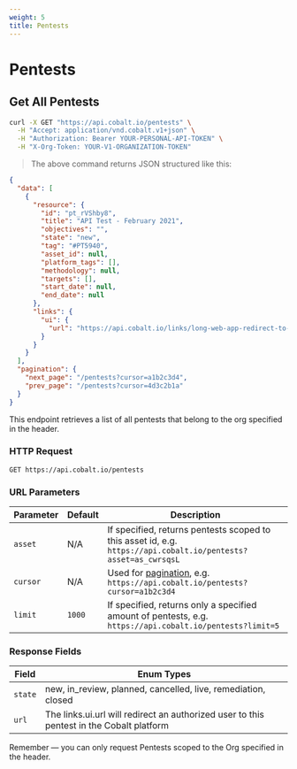 ```yaml
---
weight: 5
title: Pentests
---
```


# Pentests

## Get All Pentests

```sh
curl -X GET "https://api.cobalt.io/pentests" \
  -H "Accept: application/vnd.cobalt.v1+json" \
  -H "Authorization: Bearer YOUR-PERSONAL-API-TOKEN" \
  -H "X-Org-Token: YOUR-V1-ORGANIZATION-TOKEN"
```

> The above command returns JSON structured like this:

```json
{
  "data": [
    {
      "resource": {
        "id": "pt_rVShby8",
        "title": "API Test - February 2021",
        "objectives": "",
        "state": "new",
        "tag": "#PT5940",
        "asset_id": null,
        "platform_tags": [],
        "methodology": null,
        "targets": [],
        "start_date": null,
        "end_date": null
      },
      "links": {
        "ui": {
          "url": "https://api.cobalt.io/links/long-web-app-redirect-to-this-pentest"
        }
      }
    }
  ],
  "pagination": {
    "next_page": "/pentests?cursor=a1b2c3d4",
    "prev_page": "/pentests?cursor=4d3c2b1a"
  }
}
```

This endpoint retrieves a list of all pentests that belong to the org specified in the header.

### HTTP Request

`GET https://api.cobalt.io/pentests`

### URL Parameters

| Parameter | Default | Description                                                                                                    |
|-----------|---------|----------------------------------------------------------------------------------------------------------------|
| `asset`   | N/A     | If specified, returns pentests scoped to this asset id, e.g. `https://api.cobalt.io/pentests?asset=as_cwrsqsL` |
| `cursor`  | N/A     | Used for [pagination](./#pagination), e.g. `https://api.cobalt.io/pentests?cursor=a1b2c3d4`                    |
| `limit`   | `1000`  | If specified, returns only a specified amount of pentests, e.g. `https://api.cobalt.io/pentests?limit=5`       |

### Response Fields

| Field    | Enum Types                                                                               |
|----------|------------------------------------------------------------------------------------------|
| `state`  | new, in_review, planned, cancelled, live, remediation, closed                            |
| `url`    | The links.ui.url will redirect an authorized user to this pentest in the Cobalt platform |

<aside class="success">
Remember — you can only request Pentests scoped to the Org specified in the header.
</aside>
